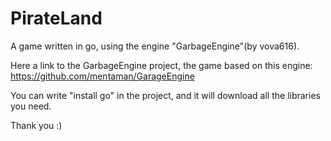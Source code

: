 PirateLand
==========

A game written in go, using the engine "GarbageEngine"(by vova616).

Here a link to the GarbageEngine project, 
the game based on this engine:
https://github.com/mentaman/GarageEngine

You can write "install go" in the project, and it will download all
the libraries you need. 

Thank you :)